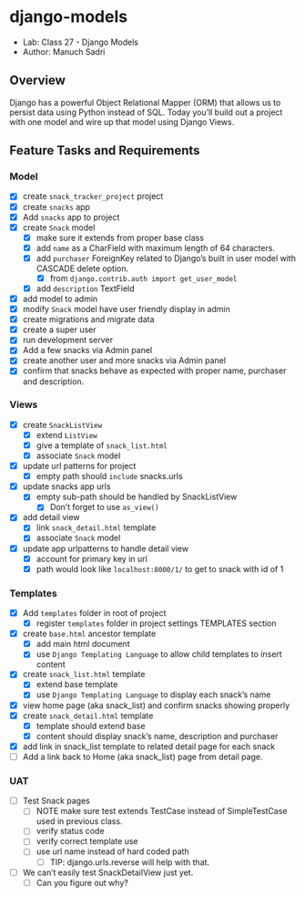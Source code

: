 # django-models

- Lab: Class 27 - Django Models
- Author: Manuch Sadri

## Overview

Django has a powerful Object Relational Mapper (ORM) that allows us to persist data using Python instead of SQL. Today you’ll build out a project with one model and wire up that model using Django Views.

## Feature Tasks and Requirements

### Model

- [X] create `snack_tracker_project` project
- [X] create `snacks` app
- [X] Add `snacks` app to project
- [X] create `Snack` model
  - [X] make sure it extends from proper base class
  - [X] add `name` as a CharField with maximum length of 64 characters.
  - [X] add `purchaser` ForeignKey related to Django’s built in user model with CASCADE delete option.
    - [X] from `django.contrib.auth import get_user_model`
  - [X] add `description` TextField
- [X] add model to admin
- [X] modify `Snack` model have user friendly display in admin
- [X] create migrations and migrate data
- [X] create a super user
- [X] run development server
- [X] Add a few snacks via Admin panel
- [X] create another user and more snacks via Admin panel
- [X] confirm that snacks behave as expected with proper name, purchaser and description.

### Views

- [X] create `SnackListView`
  - [X] extend `ListView`
  - [X] give a template of `snack_list.html`
  - [X] associate `Snack` model
- [X] update url patterns for project
  - [X] empty path should `include` snacks.urls
- [X] update snacks app urls
  - [X] empty sub-path should be handled by SnackListView
    - [X] Don’t forget to use `as_view()`
- [X] add detail view
  - [X] link `snack_detail.html` template
  - [X] associate `Snack` model
- [X] update app urlpatterns to handle detail view
  - [X] account for primary key in url
  - [X] path would look like `localhost:8000/1/` to get to snack with id of 1

### Templates

- [X] Add `templates` folder in root of project
  - [X] register `templates` folder in project settings TEMPLATES section
- [X] create `base.html` ancestor template
  - [X] add main html document
  - [X] use `Django Templating Language` to allow child templates to insert content
- [X] create `snack_list.html` template
  - [X] extend base template
  - [X] use `Django Templating Language` to display each snack’s name
- [X] view home page (aka snack_list) and confirm snacks showing properly
- [X] create `snack_detail.html` template
  - [X] template should extend base
  - [X] content should display snack’s name, description and purchaser
- [X] add link in snack_list template to related detail page for each snack
- [ ] Add a link back to Home (aka snack_list) page from detail page.

### UAT

- [ ] Test Snack pages
  - [ ] NOTE make sure test extends TestCase instead of SimpleTestCase used in previous class.
  - [ ] verify status code
  - [ ] verify correct template use
  - [ ] use url name instead of hard coded path
    - [ ] TIP: django.urls.reverse will help with that.
- [ ] We can’t easily test SnackDetailView just yet.
  - [ ] Can you figure out why?
